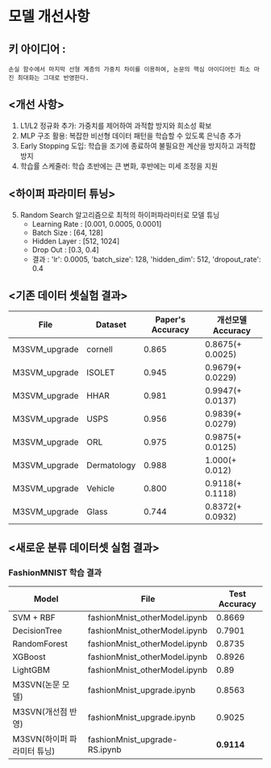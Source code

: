 # 모델 개선사항
## 키 아이디어 : 
    손실 함수에서 마지막 선형 계층의 가중치 차이를 이용하여, 논문의 핵심 아이디어인 최소 마진 최대화는 그대로 반영한다. 
## <개선 사항>
1. L1/L2 정규화 추가: 가중치를 제어하여 과적합 방지와 희소성 확보
2. MLP 구조 활용: 복잡한 비선형 데이터 패턴을 학습할 수 있도록 은닉층 추가
3. Early Stopping 도입: 학습을 조기에 종료하여 불필요한 계산을 방지하고 과적합 방지
4. 학습률 스케줄러: 학습 초반에는 큰 변화, 후반에는 미세 조정을 지원


## <하이퍼 파라미터 튜닝>
5. Random Search 알고리즘으로 최적의 하이퍼파라미터로 모델 튜닝
    - Learning Rate : [0.001, 0.0005, 0.0001]
    - Batch Size : [64, 128]
    - Hidden Layer : [512, 1024]
    - Drop Out : [0.3, 0.4]
    - 결과 : 'lr': 0.0005, 'batch_size': 128, 'hidden_dim': 512, 'dropout_rate': 0.4

## <기존 데이터 셋실험 결과>

| File | Dataset | Paper's Accuracy   | 개선모델 Accuracy |
|-------|--------|---------------|----------|
| M3SVM_upgrade | cornell   |  0.865  | 0.8675(+ 0.0025)     |
| M3SVM_upgrade | ISOLET   |  0.945  | 0.9679(+ 0.0229)        |
| M3SVM_upgrade | HHAR   |  0.981  | 0.9947(+ 0.0137)       |
| M3SVM_upgrade | USPS   |  0.956  | 0.9839(+ 0.0279)        |
| M3SVM_upgrade | ORL   |  0.975  | 0.9875(+ 0.0125)        |
| M3SVM_upgrade | Dermatology   |  0.988  | 1.000(+ 0.012)       |
| M3SVM_upgrade | Vehicle   |  0.800  | 0.9118(+ 0.1118)       |
| M3SVM_upgrade | Glass   |  0.744  | 0.8372(+ 0.0932)       |

## <새로운 분류 데이터셋 실험 결과>

### FashionMNIST 학습 결과

| Model | File   | Test Accuracy |
|-------|--------|---------------|
| SVM + RBF     | fashionMnist_otherModel.ipynb | 0.8669        |
|  DecisionTree   | fashionMnist_otherModel.ipynb | 0.7901        |
| RandomForest    | fashionMnist_otherModel.ipynb | 0.8735        |
| XGBoost    | fashionMnist_otherModel.ipynb | 0.8926       |
| LightGBM    | fashionMnist_otherModel.ipynb | 0.89        |
| M3SVN(논문 모델)    | fashionMnist_upgrade.ipynb | 0.8563        |
| M3SVN(개선점 반영)    | fashionMnist_upgrade.ipynb | 0.9025        |
| M3SVN(하이퍼 파라미터 튜닝)    | fashionMnist_upgrade-RS.ipynb | **0.9114**        |
